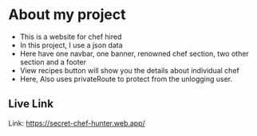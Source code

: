 
# About my project
+ This is a website for chef hired
+ In this project, I use a json data
+ Here have one navbar, one banner, renowned chef section, two other section and a footer
+ View recipes button will show you the details about individual chef
+ Here, Also uses privateRoute to protect from the unlogging user.

## Live Link

Link: https://secret-chef-hunter.web.app/

